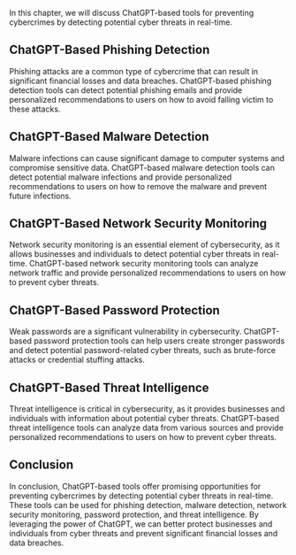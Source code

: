 

In this chapter, we will discuss ChatGPT-based tools for preventing cybercrimes by detecting potential cyber threats in real-time.

ChatGPT-Based Phishing Detection
--------------------------------

Phishing attacks are a common type of cybercrime that can result in significant financial losses and data breaches. ChatGPT-based phishing detection tools can detect potential phishing emails and provide personalized recommendations to users on how to avoid falling victim to these attacks.

ChatGPT-Based Malware Detection
-------------------------------

Malware infections can cause significant damage to computer systems and compromise sensitive data. ChatGPT-based malware detection tools can detect potential malware infections and provide personalized recommendations to users on how to remove the malware and prevent future infections.

ChatGPT-Based Network Security Monitoring
-----------------------------------------

Network security monitoring is an essential element of cybersecurity, as it allows businesses and individuals to detect potential cyber threats in real-time. ChatGPT-based network security monitoring tools can analyze network traffic and provide personalized recommendations to users on how to prevent cyber threats.

ChatGPT-Based Password Protection
---------------------------------

Weak passwords are a significant vulnerability in cybersecurity. ChatGPT-based password protection tools can help users create stronger passwords and detect potential password-related cyber threats, such as brute-force attacks or credential stuffing attacks.

ChatGPT-Based Threat Intelligence
---------------------------------

Threat intelligence is critical in cybersecurity, as it provides businesses and individuals with information about potential cyber threats. ChatGPT-based threat intelligence tools can analyze data from various sources and provide personalized recommendations to users on how to prevent cyber threats.

Conclusion
----------

In conclusion, ChatGPT-based tools offer promising opportunities for preventing cybercrimes by detecting potential cyber threats in real-time. These tools can be used for phishing detection, malware detection, network security monitoring, password protection, and threat intelligence. By leveraging the power of ChatGPT, we can better protect businesses and individuals from cyber threats and prevent significant financial losses and data breaches.
